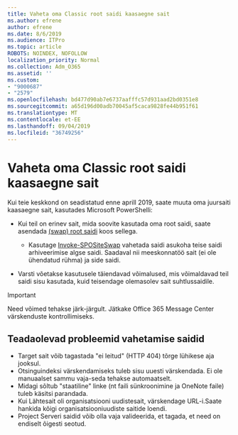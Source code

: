 ```yaml
---
title: Vaheta oma Classic root saidi kaasaegne sait
ms.author: efrene
author: efrene
ms.date: 8/6/2019
ms.audience: ITPro
ms.topic: article
ROBOTS: NOINDEX, NOFOLLOW
localization_priority: Normal
ms.collection: Adm_O365
ms.assetid: ''
ms.custom:
- "9000687"
- "2579"
ms.openlocfilehash: bd477d90ab7e6737aafffc57d931aad2bd0351e8
ms.sourcegitcommit: a65d196d00adb70045af5caca9828fe44b951f61
ms.translationtype: MT
ms.contentlocale: et-EE
ms.lasthandoff: 09/04/2019
ms.locfileid: "36749256"
---
```

# <a name="swap-your-classic-root-site-with-a-modern-site"></a>Vaheta oma Classic root saidi kaasaegne sait

Kui teie keskkond on seadistatud enne aprill 2019, saate muuta oma juursaiti kaasaegne sait, kasutades Microsoft PowerShelli:

- Kui teil on erinev sait, mida soovite kasutada oma root saidi, saate asendada [(swap) root saidi](https://docs.microsoft.com/sharepoint/modern-root-site) koos sellega. 
    - Kasutage [Invoke-SPOSiteSwap](https://docs.microsoft.com/powershell/module/sharepoint-online/invoke-spositeswap?view=sharepoint-ps) vahetada saidi asukoha teise saidi arhiveerimise algse saidi. Saadaval nii meeskonnatöö sait (ei ole ühendatud rühma) ja side saidi. 

- Varsti võetakse kasutusele täiendavad võimalused, mis võimaldavad teil saidi sisu kasutada, kuid teisendage olemasolev sait suhtlussaidile. 
>[!Important]
>Need võimed tehakse järk-järgult. Jätkake Office 365 Message Center värskenduste kontrollimiseks. 

## <a name="known-issues-with-swapping-sites"></a>Teadaolevad probleemid vahetamise saidid

- Target sait võib tagastada "ei leitud" (HTTP 404) tõrge lühikese aja jooksul.
- Otsinguindeksi värskendamiseks tuleb sisu uuesti värskendada. Ei ole manuaalset sammu vaja-seda tehakse automaatselt.
- Midagi sõltub "staatiline" linke (nt faili sünkroonimine ja OneNote faile) tuleb käsitsi parandada.
- Kui Lähtesait oli organisatsiooni uudistesait, värskendage URL-i.Saate hankida kõigi organisatsiooniuudiste saitide loendi.
- Project Serveri saidid võib olla vaja valideerida, et tagada, et need on endiselt õigesti seotud.





